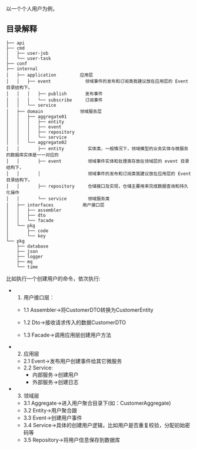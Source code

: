 以一个个人用户为例，
## 目录解释
```
├── api
├── cmd
│   ├── user-job
│   └── user-task
├── conf
├── internal
│   ├── application         应用层
│   │   ├── event             领域事件的发布和订阅类我建议放在应用层的 Event 目录结构下。
│   │   │   ├── publish       发布事件
│   │   │   └── subscribe     订阅事件
│   │   └── service
│   ├── domain              领域服务层
│   │   ├── aggregate01    
│   │   │   ├── entity
│   │   │   ├── event
│   │   │   ├── repository
│   │   │   └── service
│   │   └── aggregate02
│   │       ├── entity         实体类，一般情况下，领域模型的业务实体与微服务的数据库实体是一一对应的
│   │       ├── event          领域事件实体和处理类存放在领域层的 event 目录结构下，
│   │       │                  领域事件的发布和订阅类我建议放在应用层的 Event 目录结构下。
│   │       ├── repository     仓储接口及实现，仓储主要用来完成数据查询和持久化操作
│   │       └── service        领域服务类
│   ├── interfaces           用户接口层
│   │   ├── assembler
│   │   ├── dto
│   │   └── facade
│   └── pkg                  
│       ├── code
│       └── key
└── pkg
    ├── database
    ├── json
    ├── logger
    ├── mq
    └── time

```

比如执行一个创建用户的命令，依次执行:
- 1. 用户接口层： 
  - 1.1 Assembler->将CustomerDTO转换为CustomerEntity
  - 1.2 Dto->接收请求传入的数据CustomerDTO

  - 1.3 Facade->调用应用层创建用户方法

- 2. 应用层
  - 2.1 Event->发布用户创建事件给其它微服务
  - 2.2 Service:
     - 内部服务->创建用户
     - 外部服务->创建日志
- 3. 领域层
  - 3.1 Aggregate->进入用户聚合目录下(如：CustomerAggregate)
  - 3.2 Entity->用户聚合跟
  - 3.3 Event->创建用户事件
  - 3.4 Service->具体的创建用户逻辑，比如用户是否重复校验，分配初始密码等
  - 3.5 Repository->将用户信息保存到数据库

